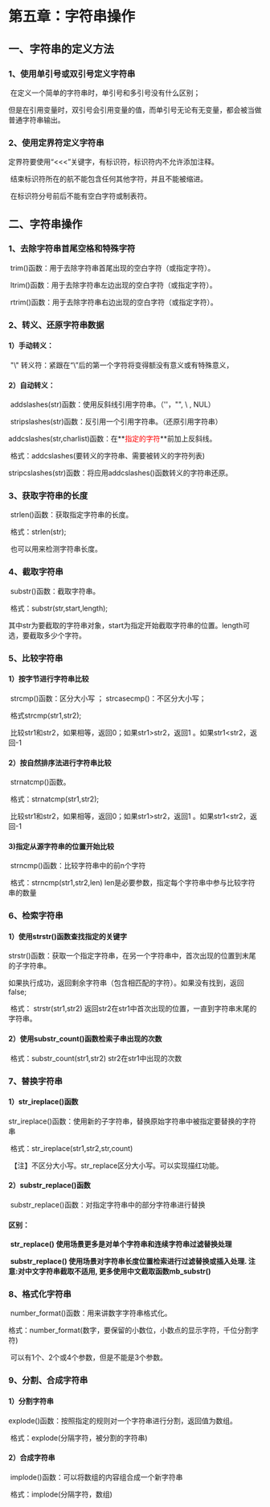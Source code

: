 # 第五章：字符串操作

## 一、字符串的定义方法

### 1、使用单引号或双引号定义字符串

​         在定义一个简单的字符串时，单引号和多引号没有什么区别；

​         但是在引用变量时，双引号会引用变量的值，而单引号无论有无变量，都会被当做普通字符串输出。

### 2、使用定界符定义字符串

​        定界符要使用“<<<”关键字，有标识符，标识符内不允许添加注释。

​		结束标识符所在的航不能包含任何其他字符，并且不能被缩进。

​		在标识符分号前后不能有空白字符或制表符。

## 二、字符串操作

### 1、去除字符串首尾空格和特殊字符

​		trim()函数：用于去除字符串首尾出现的空白字符（或指定字符）。

​		ltrim()函数：用于去除字符串左边出现的空白字符（或指定字符）。

​		rtrim()函数：用于去除字符串右边出现的空白字符（或指定字符）。

### 2、转义、还原字符串数据

#### 	1）手动转义： 

​		"\\" 转义符：紧跟在“\”后的第一个字符将变得额没有意义或有特殊意义，

#### 	2）自动转义：

​			addslashes(str)函数：使用反斜线引用字符串。（''，"", \ , NUL）

​			stripslashes(str)函数：反引用一个引用字符串。（还原引用字符串）



​			addcslashes(str,charlist)函数：在**<font color="red">指定的字符</font>**前加上反斜线。

​			格式：addcslashes(要转义的字符串、需要被转义的字符列表)

​			stripcslashes(str)函数：将应用addcslashes()函数转义的字符串还原。

### 3、获取字符串的长度

​		strlen()函数：获取指定字符串的长度。

​		格式：strlen(str);  

​		也可以用来检测字符串长度。

### 4、截取字符串

​		substr()函数：截取字符串。

​		格式：substr(str,start,length);

​		其中str为要截取的字符串对象，start为指定开始截取字符串的位置。length可选，要截取多少个字符。

### 5、比较字符串

#### 	1）按字节进行字符串比较

​		strcmp()函数：区分大小写 ；   strcasecmp()：不区分大小写；

​		格式strcmp(str1,str2);

​		比较str1和str2，如果相等，返回0；如果str1>str2，返回1 。如果str1<str2，返回-1

#### 	2）按自然排序法进行字符串比较

​		strnatcmp()函数。

​		格式：strnatcmp(str1,str2);

​		比较str1和str2，如果相等，返回0；如果str1>str2，返回1 。如果str1<str2，返回-1

#### 	3)指定从源字符串的位置开始比较

​		strncmp()函数：比较字符串中的前n个字符

​		格式：strncmp(str1,str2,len)     len是必要参数，指定每个字符串中参与比较字符串的数量

### 6、检索字符串

#### 	1）使用strstr()函数查找指定的关键字

​		strstr()函数：获取一个指定字符串，在另一个字符串中，首次出现的位置到末尾的子字符串。

​		如果执行成功，返回剩余字符串（包含相匹配的字符）。如果没有找到，返回false;

​		格式： strstr(str1,str2)   返回str2在str1中首次出现的位置，一直到字符串末尾的字符串。

#### 	2）使用substr_count()函数检索子串出现的次数

​		格式：substr_count(str1,str2)      str2在str1中出现的次数

### 7、替换字符串

#### 	1）str_ireplace()函数

​		str_ireplace()函数：使用新的子字符串，替换原始字符串中被指定要替换的字符串

​		格式：str_ireplace(str1,str2,str,count)   

​		【注】不区分大小写。str_replace区分大小写。可以实现描红功能。

#### 	2）substr_replace()函数

​		substr_replace()函数：对指定字符串中的部分字符串进行替换

#### 	区别：

​		**str_replace() 使用场景更多是对单个字符串和连续字符串过滤替换处理**

​		**substr_replace() 使用场景对字符串长度位置检索进行过滤替换或插入处理.   注意:对中文字符串截取不适用,		更多使用中文截取函数mb_substr()** 

### 8、格式化字符串

​		number_format()函数：用来讲数字字符串格式化。

​		格式：number_format(数字，要保留的小数位，小数点的显示字符，千位分割字符)

​		可以有1个、2个或4个参数，但是不能是3个参数。

### 9、分割、合成字符串

#### 	1）分割字符串

​		explode()函数：按照指定的规则对一个字符串进行分割，返回值为数组。

​		格式：explode(分隔字符，被分割的字符串)

#### 	2）合成字符串

​		implode()函数：可以将数组的内容组合成一个新字符串

​		格式：implode(分隔字符，数组)

​		





























